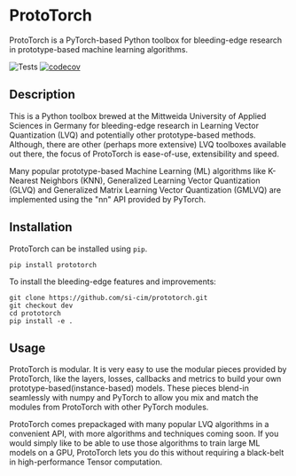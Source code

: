 # ProtoTorch

ProtoTorch is a PyTorch-based Python toolbox for bleeding-edge research in
prototype-based machine learning algorithms.

![Tests](https://github.com/si-cim/prototorch/workflows/Tests/badge.svg)
[![codecov](https://codecov.io/gh/si-cim/prototorch/branch/master/graph/badge.svg)](https://codecov.io/gh/si-cim/prototorch)

## Description

This is a Python toolbox brewed at the Mittweida University of Applied Sciences
in Germany for bleeding-edge research in Learning Vector Quantization (LVQ)
and potentially other prototype-based methods. Although, there are
other (perhaps more extensive) LVQ toolboxes available out there, the focus of
ProtoTorch is ease-of-use, extensibility and speed.

Many popular prototype-based Machine Learning (ML) algorithms like K-Nearest
Neighbors (KNN), Generalized Learning Vector Quantization (GLVQ) and Generalized
Matrix Learning Vector Quantization (GMLVQ) are implemented using the "nn" API
provided by PyTorch.

## Installation

ProtoTorch can be installed using `pip`.
```
pip install prototorch
```

To install the bleeding-edge features and improvements:
```
git clone https://github.com/si-cim/prototorch.git
git checkout dev
cd prototorch
pip install -e .
```

## Usage

ProtoTorch is modular. It is very easy to use the modular pieces provided by
ProtoTorch, like the layers, losses, callbacks and metrics to build your own
prototype-based(instance-based) models. These pieces blend-in seamlessly with
numpy and PyTorch to allow you mix and match the modules from ProtoTorch with
other PyTorch modules.

ProtoTorch comes prepackaged with many popular LVQ algorithms in a convenient
API, with more algorithms and techniques coming soon. If you would simply like
to be able to use those algorithms to train large ML models on a GPU, ProtoTorch
lets you do this without requiring a black-belt in high-performance Tensor
computation.
